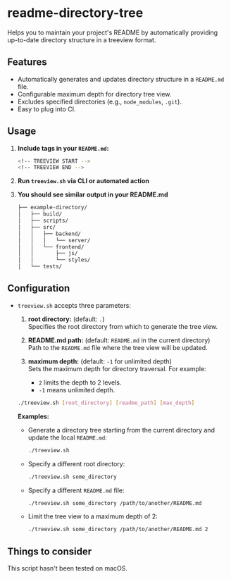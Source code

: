 # readme-directory-tree
Helps you to maintain your project's README by automatically providing up-to-date directory structure in a treeview format.

## Features
- Automatically generates and updates directory structure in a `README.md` file.
- Configurable maximum depth for directory tree view.
- Excludes specified directories (e.g., `node_modules`, `.git`).
- Easy to plug into CI.

## Usage
1. **Include tags in your `README.md`:**
    ```bash
    <!-- TREEVIEW START -->
    <!-- TREEVIEW END -->
    ```
    
2. **Run `treeview.sh` via CLI or automated action**
    <br>
3. **You should see similar output in your README.md**
    <!-- TREEVIEW START -->
    ```bash
    ├── example-directory/
    │   ├── build/
    │   ├── scripts/
    │   ├── src/
    │   │   ├── backend/
    │   │   │   └── server/
    │   │   └── frontend/
    │   │       ├── js/
    │   │       └── styles/
    │   └── tests/
    ```

    <!-- TREEVIEW END -->

## Configuration
- `treeview.sh` accepts three parameters:
  1. **root directory:** (default: `.`)  
      Specifies the root directory from which to generate the tree view.

  2. **README.md path:** (default: `README.md` in the current directory)  
      Path to the `README.md` file where the tree view will be updated.

  3. **maximum depth:** (default: `-1` for unlimited depth)  
      Sets the maximum depth for directory traversal. For example:
      - `2` limits the depth to 2 levels.
      - `-1` means unlimited depth.

    ```bash
    ./treeview.sh [root_directory] [readme_path] [max_depth]
    ```

    **Examples:**
    - Generate a directory tree starting from the current directory and update the local `README.md`:
      ```bash
      ./treeview.sh
      ```
    - Specify a different root directory:
      ```bash
      ./treeview.sh some_directory
      ```
    - Specify a different `README.md` file:
      ```bash
      ./treeview.sh some_directory /path/to/another/README.md
      ```
    - Limit the tree view to a maximum depth of 2:
      ```bash
      ./treeview.sh some_directory /path/to/another/README.md 2
      ```

## Things to consider
This script hasn't been tested on macOS.
